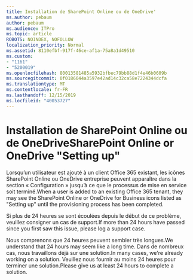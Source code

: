 ```yaml
---
title: Installation de SharePoint Online ou de OneDrive'
ms.author: pebaum
author: pebaum
ms.audience: ITPro
ms.topic: article
ROBOTS: NOINDEX, NOFOLLOW
localization_priority: Normal
ms.assetid: 8110efbf-917f-46ce-af1a-75a8a1d49510
ms.custom:
- "1161"
- "5200019"
ms.openlocfilehash: 80013581485a5932bfbec79bb88d1f4e46b0609b
ms.sourcegitcommit: 0f0186044a3597e42ad14c32ca58e7224344dcfa
ms.translationtype: MT
ms.contentlocale: fr-FR
ms.lasthandoff: 12/15/2019
ms.locfileid: "40053727"
---
```

# <a name="sharepoint-online-or-onedrive-setting-up"></a><span data-ttu-id="ef5db-102">Installation de SharePoint Online ou de OneDrive</span><span class="sxs-lookup"><span data-stu-id="ef5db-102">SharePoint Online or OneDrive "Setting up"</span></span>

<span data-ttu-id="ef5db-103">Lorsqu’un utilisateur est ajouté à un client Office 365 existant, les icônes SharePoint Online ou OneDrive entreprise peuvent apparaître dans la section « Configuration » jusqu’à ce que le processus de mise en service soit terminé.</span><span class="sxs-lookup"><span data-stu-id="ef5db-103">When a user is added to an existing Office 365 tenant, they may see the SharePoint Online or OneDrive for Business icons listed as "Setting up" until the provisioning process has been completed.</span></span>

<span data-ttu-id="ef5db-104">Si plus de 24 heures se sont écoulées depuis le début de ce problème, veuillez consigner un cas de support.</span><span class="sxs-lookup"><span data-stu-id="ef5db-104">If more than 24 hours have passed since you first saw this issue, please log a support case.</span></span>

<span data-ttu-id="ef5db-105">Nous comprenons que 24 heures peuvent sembler très longues.</span><span class="sxs-lookup"><span data-stu-id="ef5db-105">We understand that 24 hours may seem like a long time.</span></span> <span data-ttu-id="ef5db-106">Dans de nombreux cas, nous travaillons déjà sur une solution.</span><span class="sxs-lookup"><span data-stu-id="ef5db-106">In many cases, we're already working on a solution.</span></span> <span data-ttu-id="ef5db-107">Veuillez nous fournir au moins 24 heures pour terminer une solution.</span><span class="sxs-lookup"><span data-stu-id="ef5db-107">Please give us at least 24 hours to complete a solution.</span></span>

